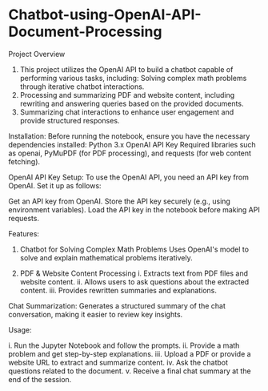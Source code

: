 # Chatbot-using-OpenAI-API-Document-Processing

Project Overview

1. This project utilizes the OpenAI API to build a chatbot capable of performing various tasks, including:
Solving complex math problems through iterative chatbot interactions. 
2. Processing and summarizing PDF and website content, including rewriting and answering queries based on the provided documents.
3. Summarizing chat interactions to enhance user engagement and provide structured responses.

Installation: 
Before running the notebook, ensure you have the necessary dependencies installed:
Python 3.x
OpenAI API Key
Required libraries such as openai, PyMuPDF (for PDF processing), and requests (for web content fetching).

OpenAI API Key Setup: 
To use the OpenAI API, you need an API key from OpenAI. Set it up as follows:

Get an API key from OpenAI.
Store the API key securely (e.g., using environment variables).
Load the API key in the notebook before making API requests.

Features: 

1. Chatbot for Solving Complex Math Problems
Uses OpenAI's model to solve and explain mathematical problems iteratively.

2. PDF & Website Content Processing
i. Extracts text from PDF files and website content.
ii. Allows users to ask questions about the extracted content.
iii. Provides rewritten summaries and explanations.

Chat Summarization: 
Generates a structured summary of the chat conversation, making it easier to review key insights.

Usage: 

i. Run the Jupyter Notebook and follow the prompts.
ii. Provide a math problem and get step-by-step explanations.
iii. Upload a PDF or provide a website URL to extract and summarize content.
iv. Ask the chatbot questions related to the document.
v. Receive a final chat summary at the end of the session.
